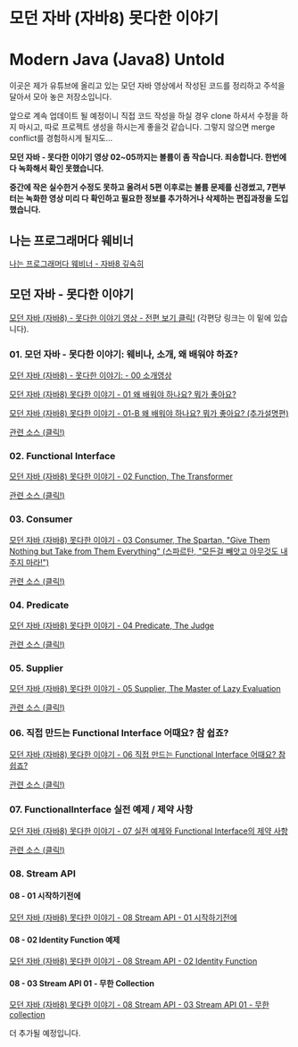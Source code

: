 # 모던 자바 (자바8) 못다한 이야기
# Modern Java (Java8) Untold

이곳은 제가 유튜브에 올리고 있는 모던 자바 영상에서 작성된 코드를
정리하고 주석을 달아서 모아 놓은 저장소입니다.

앞으로 계속 업데이트 될 예정이니 직접 코드 작성을 하실 경우
clone 하셔서 수정을 하지 마시고, 따로 프로젝트 생성을 하시는게 좋을것 같습니다.
그렇지 않으면 merge conflict를 경험하시게 될지도...

**모던 자바 - 못다한 이야기 영상 02~05까지는 볼륨이 좀 작습니다. 죄송합니다. 한번에 다 녹화해서 확인 못했습니다.**

**중간에 작은 실수한거 수정도 못하고 올려서 5편 이후로는 볼륨 문제를 신경썼고, 7편부터는 녹화한 영상 미리 다 확인하고
필요한 정보를 추가하거나 삭제하는 편집과정을 도입했습니다.**

## 나는 프로그래머다 웨비너
<a href="https://youtu.be/8FnXom0eU2A" target="_blank">나는 프로그래머다 웨비너 - 자바8 깊숙히</a>


## 모던 자바 - 못다한 이야기

<a href="https://goo.gl/3XjAVf" target="_blank">모던 자바 (자바8) - 못다한 이야기 영상 - 전편 보기 클릭!</a>
(각편당 링크는 이 밑에 있습니다).

### 01. 모던 자바 - 못다한 이야기: 웨비나, 소개, 왜 배워야 하죠?

<a href="https://youtu.be/mu9XfJofm8U" target="_blank">모던 자바 (자바8) - 못다한 이야기: - 00 소개영상</a>

<a href="https://youtu.be/bCatYAGpg-A" target="_blank">모던 자바 (자바8) 못다한 이야기 - 01 왜 배워야 하나요? 뭐가 좋아요?</a>

<a href="https://youtu.be/26dkbH2Dq8U" target="_blank">모던 자바 (자바8) 못다한 이야기 - 01-B 왜 배워야 하나요? 뭐가 좋아요? (추가설명편)</a>

<a href="https://github.com/Kevin-Lee/modern-java-untold/tree/master/src/main/java/cc/kevinlee/modernjava/e01" target="_blank">관련 소스 (클릭!)</a>


### 02. Functional Interface
<a href="https://youtu.be/Ql9car-IjR0" target="_blank">모던 자바 (자바8) 못다한 이야기 - 02 Function, The Transformer</a>

<a href="https://github.com/Kevin-Lee/modern-java-untold/tree/master/src/main/java/cc/kevinlee/modernjava/e02_function" target="_blank">관련 소스 (클릭!)</a>


### 03. Consumer
<a href="https://youtu.be/KoFvKTjBNds" target="_blank">모던 자바 (자바8) 못다한 이야기 - 03 Consumer, The Spartan, "Give Them Nothing but Take from Them Everything" (스파르탄, "모든걸 빼앗고 아무것도 내주지 마라!")</a>

<a href="https://github.com/Kevin-Lee/modern-java-untold/tree/master/src/main/java/cc/kevinlee/modernjava/e03_consumer" target="_blank">관련 소스 (클릭!)</a>


### 04. Predicate
<a href="https://youtu.be/qzUwveRjiEg" target="_blank">모던 자바 (자바8) 못다한 이야기 - 04 Predicate, The Judge</a>

<a href="https://github.com/Kevin-Lee/modern-java-untold/tree/master/src/main/java/cc/kevinlee/modernjava/e04_predicate" target="_blank">관련 소스 (클릭!)</a>


### 05. Supplier
<a href="https://youtu.be/7e7FCMFrwcg" target="_blank">모던 자바 (자바8) 못다한 이야기 - 05 Supplier, The Master of Lazy Evaluation</a>

<a href="https://github.com/Kevin-Lee/modern-java-untold/tree/master/src/main/java/cc/kevinlee/modernjava/e05_supplier" target="_blank">관련 소스 (클릭!)</a>


### 06. 직접 만드는 Functional Interface 어때요? 참 쉽죠?
<a href="https://youtu.be/Duvm8pgjYGo" target="_blank">모던 자바 (자바8) 못다한 이야기 - 06 직접 만드는 Functional Interface 어때요? 참 쉽죠?</a>

<a href="https://github.com/Kevin-Lee/modern-java-untold/tree/master/src/main/java/cc/kevinlee/modernjava/e06_custom_functionalinterface" target="_blank">관련 소스 (클릭!)</a>


### 07. FunctionalInterface 실전 예제 / 제약 사항
<a href="https://youtu.be/WQXXrHhLH-M" target="_blank">모던 자바 (자바8) 못다한 이야기 - 07 실전 예제와 Functional Interface의 제약 사항</a>

<a href="https://github.com/Kevin-Lee/modern-java-untold/tree/master/src/main/java/cc/kevinlee/modernjava/e07_functionalinterface_examples" target="_blank">관련 소스 (클릭!)</a>


### 08. Stream API
#### 08 - 01 시작하기전에
<a href="https://youtu.be/nH5svoXpHQk" target="_blank">모던 자바 (자바8) 못다한 이야기 - 08 Stream API - 01 시작하기전에</a>

#### 08 - 02 Identity Function 예제
<a href="https://youtu.be/PZVBTQph-5I" target="_blank">모던 자바 (자바8) 못다한 이야기 - 08 Stream API - 02 Identity Function</a>

#### 08 - 03 Stream API 01 - 무한 Collection
<a href="https://youtu.be/oaKTK58qI30" targe="_blank">모던 자바 (자바8) 못다한 이야기 - 08 Stream API - 03 Stream API 01 - 무한 collection</a>

더 추가될 예정입니다.
